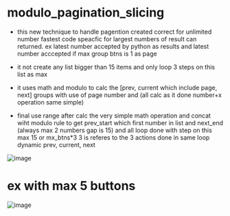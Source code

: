 # modulo_pagination_slicing

* this new technique to handle pagention created correct for unlimited number fastest code speacfic for largest numbers of result can returned. ex latest number accepted by python as results and latest number acccepted if max group btns is 1 as page
  
* it not create any list bigger than 15 items and only loop 3 steps on this list as max
*  it uses math and modulo to calc the [prev, current which include page, next] groups with use of page number and (all calc as it done number+x operation same simple)
*  final use range after calc the very simple math operation and concat wiht modulo rule to get prev_start which first number in list and next_end (always max 2 numbers gap is 15) and all loop done with step on this max 15 or mx_btns*3 3 is referes to the 3 actions done in same loop dynamic prev, current, next

![image](https://github.com/MahmoudHegazi/modulo_pagination_slicing/assets/55125302/5e621da2-65bf-4246-89bc-166a882d845b)

# ex with max 5 buttons
![image](https://github.com/MahmoudHegazi/modulo_pagination_slicing/assets/55125302/7b95e99b-7854-47e8-a259-ab438686bbfa)

